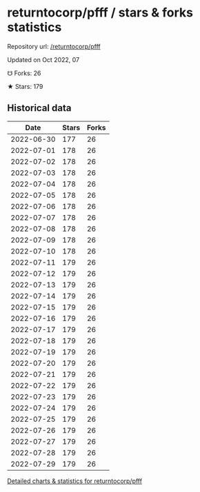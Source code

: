 # returntocorp/pfff / stars & forks statistics

Repository url: [/returntocorp/pfff](https://github.com/returntocorp/pfff)

Updated on Oct 2022, 07

☋ Forks: 26

★ Stars: 179

## Historical data
| Date | Stars | Forks |
|------|-------|-------|
| 2022-06-30 | 177 | 26 | 
| 2022-07-01 | 178 | 26 | 
| 2022-07-02 | 178 | 26 | 
| 2022-07-03 | 178 | 26 | 
| 2022-07-04 | 178 | 26 | 
| 2022-07-05 | 178 | 26 | 
| 2022-07-06 | 178 | 26 | 
| 2022-07-07 | 178 | 26 | 
| 2022-07-08 | 178 | 26 | 
| 2022-07-09 | 178 | 26 | 
| 2022-07-10 | 178 | 26 | 
| 2022-07-11 | 179 | 26 | 
| 2022-07-12 | 179 | 26 | 
| 2022-07-13 | 179 | 26 | 
| 2022-07-14 | 179 | 26 | 
| 2022-07-15 | 179 | 26 | 
| 2022-07-16 | 179 | 26 | 
| 2022-07-17 | 179 | 26 | 
| 2022-07-18 | 179 | 26 | 
| 2022-07-19 | 179 | 26 | 
| 2022-07-20 | 179 | 26 | 
| 2022-07-21 | 179 | 26 | 
| 2022-07-22 | 179 | 26 | 
| 2022-07-23 | 179 | 26 | 
| 2022-07-24 | 179 | 26 | 
| 2022-07-25 | 179 | 26 | 
| 2022-07-26 | 179 | 26 | 
| 2022-07-27 | 179 | 26 | 
| 2022-07-28 | 179 | 26 | 
| 2022-07-29 | 179 | 26 | 


[Detailed charts & statistics for returntocorp/pfff](https://reviewgithub.com/rep/returntocorp/pfff)
